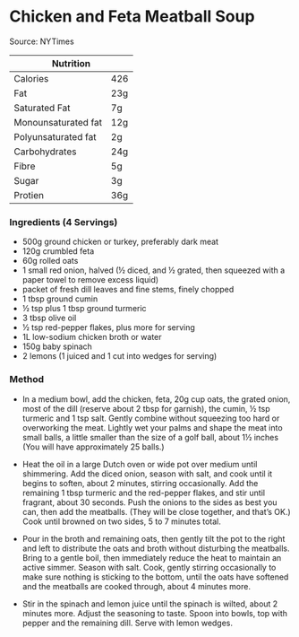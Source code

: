 # Chicken and Feta Meatball Soup

Source: NYTimes

<table class="tg"><thead>
  <tr>
    <th class="tg-0pky" colspan="2"><span style="font-weight:bold">Nutrition</span></th>
  </tr></thead>
<tbody>
  <tr>
    <td class="tg-v7lt">Calories</td>
    <td class="tg-v7lt">426</td>
  </tr>
  <tr>
    <td class="tg-v7lt">Fat</td>
    <td class="tg-v7lt">23g</td>
  </tr>
  <tr>
    <td class="tg-v7lt">Saturated Fat</td>
    <td class="tg-v7lt">7g</td>
  </tr>
  <tr>
    <td class="tg-v7lt">Monounsaturated fat<br></td>
    <td class="tg-v7lt">12g<br></td>
  </tr>
  <tr>
    <td class="tg-bbuu">Polyunsaturated fat<br></td>
    <td class="tg-bbuu">2g<br></td>
  </tr>
  <tr>
    <td class="tg-bbuu">Carbohydrates</td>
    <td class="tg-bbuu">24g</td>
  </tr>
  <tr>
    <td class="tg-bbuu">Fibre</td>
    <td class="tg-bbuu">5g</td>
  </tr>
  <tr>
    <td class="tg-bbuu">Sugar</td>
    <td class="tg-bbuu">3g</td>
  </tr>
  <tr>
    <td class="tg-0lax">Protien</td>
    <td class="tg-0lax">36g</td>
  </tr>
</tbody>
</table>

### Ingredients (4 Servings)
- 500g ground chicken or turkey, preferably dark meat
- 120g crumbled feta
- 60g rolled oats
- 1 small red onion, halved (½ diced, and ½ grated, then squeezed with a paper towel to remove excess liquid)
- packet of fresh dill leaves and fine stems, finely chopped
- 1 tbsp ground cumin
- ½ tsp plus 1 tbsp ground turmeric
- 3 tbsp olive oil
- ½ tsp red-pepper flakes, plus more for serving
- 1L low-sodium chicken broth or water
- 150g baby spinach
- 2 lemons (1 juiced and 1 cut into wedges for serving)

### Method
- In a medium bowl, add the chicken, feta, 20g cup oats, the grated onion, most of the dill (reserve about 2 tbsp for garnish), the cumin, ½ tsp turmeric and 1 tsp salt. Gently combine without squeezing too hard or overworking the meat. Lightly wet your palms and shape the meat into small balls, a little smaller than the size of a golf ball, about 1½ inches​ (You will have approximately 25 balls.)

- Heat the oil in a large Dutch oven or wide pot over medium until shimmering. Add the diced onion, season with salt, and cook until it begins to soften, about 2 minutes, stirring occasionally. Add the remaining 1 tbsp turmeric and the red-pepper flakes, and stir until fragrant, about 30 seconds. Push the onions to the sides as best you can, then add the meatballs. (They will be close together, and that’s OK.) Cook until browned on two sides, 5 to 7 minutes total.

- Pour in the broth and remaining oats, then gently tilt the pot to the right and left to distribute the oats and broth without disturbing the meatballs. Bring to a gentle boil, then immediately reduce the heat to maintain an active simmer. Season with salt. Cook, gently stirring occasionally to make sure nothing is sticking to the bottom, until the oats have softened and the meatballs are cooked through, about 4 minutes more.

- Stir in the spinach and lemon juice until the spinach is wilted, about 2 minutes more. Adjust the seasoning to taste. Spoon into bowls, top with pepper and the remaining dill. Serve with lemon wedges.
